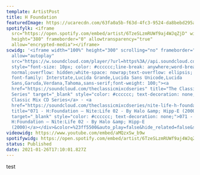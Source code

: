 ```yaml
---
template: ArtistPost
title: H Foundation
featuredImage: https://ucarecdn.com/63fa0a5b-f63d-4fc3-9524-da8bebd295ab/
spotifylk: <iframe
  src="https://open.spotify.com/embed/artist/6TzeSLzmRUWf9aj4WJqZjD" width="300"
  height="380" frameborder="0" allowtransparency="true"
  allow="encrypted-media"></iframe>
scwidg: '<iframe width="100%" height="300" scrolling="no" frameborder="no"
  allow="autoplay"
  src="https://w.soundcloud.com/player/?url=https%3A//api.soundcloud.com/tracks/134103824&color=%23ff5500&auto_play=false&hide_related=false&show_comments=true&show_user=true&show_reposts=false&show_teaser=true&visual=true"></iframe><div
  style="font-size: 10px; color: #cccccc;line-break: anywhere;word-break:
  normal;overflow: hidden;white-space: nowrap;text-overflow: ellipsis;
  font-family: Interstate,Lucida Grande,Lucida Sans Unicode,Lucida
  Sans,Garuda,Verdana,Tahoma,sans-serif;font-weight: 100;"><a
  href="https://soundcloud.com/theclassicmixcdseries" title="The Classic Mix CD
  Series" target="_blank" style="color: #cccccc; text-decoration: none;">The
  Classic Mix CD Series</a> · <a
  href="https://soundcloud.com/theclassicmixcdseries/nite-life-h-foundation"
  title="071 - H:Foundation ‎– Nite:Life 02 - By Halo &amp; Hipp-E (2000)"
  target="_blank" style="color: #cccccc; text-decoration: none;">071 -
  H:Foundation ‎– Nite:Life 02 - By Halo &amp; Hipp-E
  (2000)</a></div>&color=%23ff5500&auto_play=false&hide_related=false&show_comments=true&show_user=true&show_reposts=false&show_teaser=true&visual=true'
videowidg: https://www.youtube.com/embed/aMQzxSw_b9w
spotifywidg: https://open.spotify.com/embed/artist/6TzeSLzmRUWf9aj4WJqZjD
status: Published
date: 2021-01-26T17:10:01.827Z
---
```

test